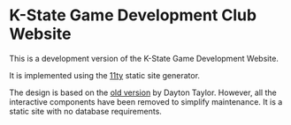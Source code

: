 # K-State Game Development Club Website

This is a development version of the K-State Game Development Website.

It is implemented using the [11ty](https://www.11ty.dev/) static site generator.

The design is based on the [old version](https://github.com/daytonltaylor/gdc.cs.ksu.edu) by Dayton Taylor.
However, all the interactive components have been removed to simplify maintenance.
It is a static site with no database requirements.
